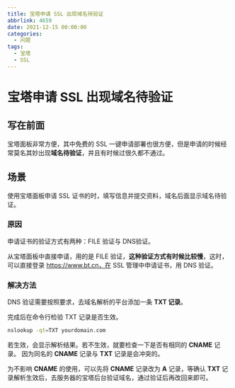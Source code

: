 ```yaml
---
title: 宝塔申请 SSL 出现域名待验证
abbrlink: 4659
date: 2021-12-15 00:00:00
categories:
  - 问题
tags:
  - 宝塔
  - SSL
---
```


# 宝塔申请 SSL 出现域名待验证

## 写在前面

宝塔面板非常方便，其中免费的 SSL 一键申请部署也很方便，但是申请的时候经常莫名其妙出现**域名待验证**，并且有时候过很久都不通过。

## 场景

使用宝塔面板申请 SSL 证书的时，填写信息并提交资料，域名后面显示域名待验证。

### 原因

申请证书的验证方式有两种：FILE 验证与 DNS验证。

从宝塔面板中直接申请，用的是 FILE 验证，**这种验证方式有时候比较慢**，这时，可以直接登录 https://www.bt.cn，在 SSL 管理中申请证书，用 DNS 验证。

### 解决方法

DNS 验证需要按照要求，去域名解析的平台添加一条 **TXT 记录**。

完成后在命令行检验 TXT 记录是否生效。

```sh
nslookup -qt=TXT yourdomain.com
```

若生效，会显示解析结果。若不生效，就要检查一下是否有相同的 **CNAME** 记录。 因为同名的 **CNAME** 记录与 **TXT** 记录是会冲突的。

为不影响 **CNAME** 的使用，可以先将 **CNAME** 记录改为 **A** 记录，等确认 **TXT** 记录解析生效后，去服务器的宝塔后台验证域名，通过验证后再改回来即可。


